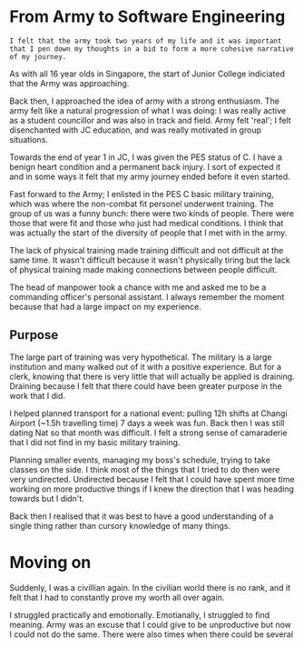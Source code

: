 # From Army to Software Engineering

```
I felt that the army took two years of my life and it was important that I pen down my thoughts in a bid to form a more cohesive narrative of my journey.
```

As with all 16 year olds in Singapore, the start of Junior College indiciated that the Army was approaching. 

Back then, I approached the idea of army with a strong enthusiasm. The army felt like a natural progression of what I was doing: I was really active as a student councillor and was also in track and field. Army felt 'real'; I felt disenchanted with JC education, and was really motivated in group situations. 

Towards the end of year 1 in JC, I was given the PES status of C. I have a benign heart condition and a permanent back injury. I sort of expected it and in some ways it felt that my army journey ended before it even started. 

Fast forward to the Army; I enlisted in the PES C basic military training, which was where the non-combat fit personel underwent training. The group of us was a funny bunch: there were two kinds of people. There were those that were fit and those who just had medical conditions. I think that was actually the start of the diversity of people that I met with in the army. 

The lack of physical training made training difficult and not difficult at the same time. It wasn't difficult because it wasn't physically tiring but the lack of physical training made making connections between people difficult.

The head of manpower took a chance with me and asked me to be a commanding officer's personal assistant. I always remember the moment because that had a large impact on my experience. 

## Purpose

The large part of training was very hypothetical. The military is a large institution and many walked out of it with a positive experience. But for a clerk, knowing that there is very little that will actually be applied is draining. Draining because I felt that there could have been greater purpose in the work that I did.

I helped planned transport for a national event: pulling 12h shifts at Changi Airport (~1.5h travelling time) 7 days a week was fun. Back then I was still dating Nat so that month was difficult. I felt a strong sense of camaraderie that I did not find in my basic military training.

Planning smaller events, managing my boss's schedule, trying to take classes on the side. I think most of the things that I tried to do then were very undirected. Undirected because I felt that I could have spent more time working on more productive things if I knew the direction that I was heading towards but I didn't. 

Back then I realised that it was best to have a good understanding of a single thing rather than cursory knowledge of many things. 

# Moving on
Suddenly, I was a civillian again. In the civilian world there is no rank, and it felt that I had to constantly prove my worth all over again. 

I struggled practically and emotionally. Emotianally, I struggled to find meaning. Army was an excuse that I could give to be unproductive but now I could not do the same. There were also times when there could be several 

